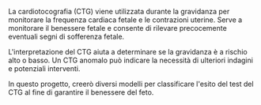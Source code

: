 La cardiotocografia (CTG) viene utilizzata durante la gravidanza per monitorare la frequenza cardiaca fetale e le contrazioni uterine. Serve a monitorare il benessere fetale e consente di rilevare precocemente eventuali segni di sofferenza fetale.

L'interpretazione del CTG aiuta a determinare se la gravidanza è a rischio alto o basso. Un CTG anomalo può indicare la necessità di ulteriori indagini e potenziali interventi.

In questo progetto, creerò diversi modelli per classificare l'esito del test del CTG al fine di garantire il benessere del feto.
